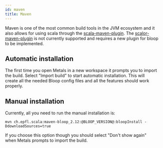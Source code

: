```yaml
---
id: maven
title: Maven
---
```


Maven is one of the most common build tools in the JVM ecosystem and it also
allows for using scala through the
[scala-maven-plugin](https://davidb.github.io/scala-maven-plugin/usage.html).
The [scalor-maven-plugin](https://github.com/random-maven/scalor-maven-plugin)
is not currently supported and requires a new plugin for bloop to be
implemented.

## Automatic installation

The first time you open Metals in a new workspace it prompts you to import the
build. Select "Import build" to start automatic installation. This will create
all the needed Bloop config files and all the features should work properly.

## Manual installation

Currently, all you need to run the manual installation is:

`mvn ch.epfl.scala:maven-bloop_2.12:@BLOOP_VERSION@:bloopInstall -DdownloadSources=true`

If you choose this option though you should select "Don't show again" when
Metals prompts to import the build.
